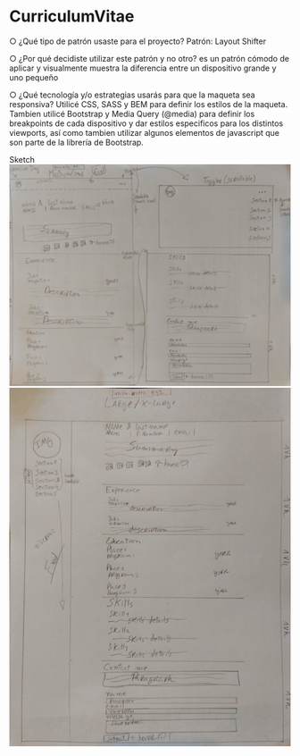 # CurriculumVitae
○ ¿Qué tipo de patrón usaste para el proyecto?
	Patrón: Layout Shifter

○ ¿Por qué decidiste utilizar este patrón y no otro?
	es un patrón cómodo de aplicar y visualmente muestra la diferencia entre un dispositivo grande y uno pequeño

○ ¿Qué tecnología y/o estrategias usarás para que la maqueta sea responsiva?
	Utilicé CSS, SASS y BEM para definir los estilos de la maqueta. Tambien utilicé Bootstrap y Media Query (@media) para definir los breakpoints de cada dispositivo y dar estilos especificos para los distintos viewports, así como tambien utilizar algunos elementos de javascript que son parte de la librería de Bootstrap.

Sketch
![](assets/img/WhatsApp%20Image%202021-07-20%20at%201.47.28%20PM%20(1).jpeg)
![](assets/img/WhatsApp%20Image%202021-07-20%20at%201.47.28%20PM.jpeg)
